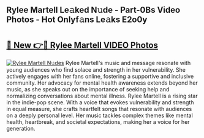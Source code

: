 ## Rylee Martell Le𝚊ked N𝚞de - Part-0Bs Video Photos - Hot Onlyf𝚊ns Le𝚊ks E2o0y

# <h2><a href="http://ab79520.deff.icu/?id=Rylee+Martell">🔗 New 👉🔴 Rylee Martell VIDEO Photos</a></h2>

[![Rylee Martell N𝚞des](https://i.imgur.com/rIISA9y.gif)](http://ab79520.deff.icu/?id=Rylee+Martell)
Rylee Martell's music and message resonate with young audiences who find solace and strength in her vulnerability. She actively engages with her fans online, fostering a supportive and inclusive community. Her advocacy for mental health awareness extends beyond her music, as she speaks out on the importance of seeking help and normalizing conversations about mental illness. Rylee Martell is a rising star in the indie-pop scene. With a voice that evokes vulnerability and strength in equal measure, she crafts heartfelt songs that resonate with audiences on a deeply personal level. Her music tackles complex themes like mental health, heartbreak, and societal expectations, making her a voice for her generation.

